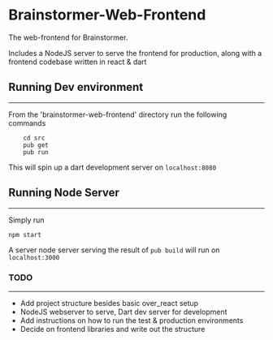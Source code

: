 # Brainstormer-Web-Frontend
The web-frontend for Brainstormer.

Includes a NodeJS server to serve the frontend for production, 
along with a frontend codebase written in react & dart



## Running Dev environment

---
From the 'brainstormer-web-frontend' directory run the following commands

```
    cd src
    pub get
    pub run
```

This will spin up a dart development server on `localhost:8080`



## Running Node Server

---
Simply run
```$xslt
npm start
```
A server node server serving the result of `pub build` will run on `localhost:3000`



### TODO

---
- Add project structure besides basic over_react setup
- NodeJS webserver to serve, Dart dev server for development
- Add instructions on how to run the test & production environments
- Decide on frontend libraries and write out the structure